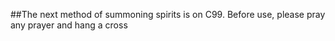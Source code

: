 ##The next method of summoning spirits is on C99. Before use, please pray any prayer and hang a cross
